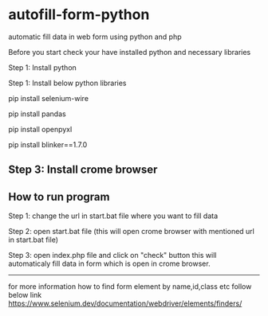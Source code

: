 # autofill-form-python
automatic fill data in web form using python and php

Before you start check your have installed python and necessary libraries

Step 1: Install python

Step 1: Install below python libraries

pip install selenium-wire

pip install pandas

pip install openpyxl

pip install blinker==1.7.0

Step 3: Install crome browser
---------------------------------------------------------------------------------------------------------------------
How to run program
---------------------------------------------------------------------------------------------------------------------

Step 1: change the url in start.bat file where you want to fill data

Step 2: open start.bat file (this will open crome browser with mentioned url in start.bat file)

Step 3: open index.php file and click on "check" button this will automaticaly fill data in form which is open in crome browser.

---------------------------------------------------------------------------------------------------------------------
for more information how to find form element by name,id,class etc follow below link
https://www.selenium.dev/documentation/webdriver/elements/finders/
